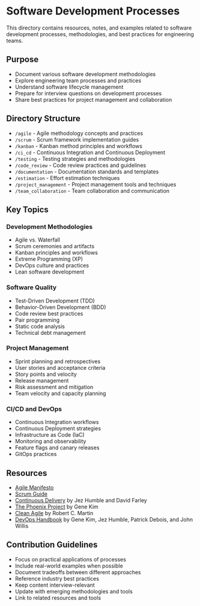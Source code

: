 # Software Development Processes

This directory contains resources, notes, and examples related to software development processes, methodologies, and best practices for engineering teams.

## Purpose

- Document various software development methodologies
- Explore engineering team processes and practices
- Understand software lifecycle management
- Prepare for interview questions on development processes
- Share best practices for project management and collaboration

## Directory Structure

- `/agile` - Agile methodology concepts and practices
- `/scrum` - Scrum framework implementation guides
- `/kanban` - Kanban method principles and workflows
- `/ci_cd` - Continuous Integration and Continuous Deployment
- `/testing` - Testing strategies and methodologies
- `/code_review` - Code review practices and guidelines
- `/documentation` - Documentation standards and templates
- `/estimation` - Effort estimation techniques
- `/project_management` - Project management tools and techniques
- `/team_collaboration` - Team collaboration and communication

## Key Topics

### Development Methodologies
- Agile vs. Waterfall
- Scrum ceremonies and artifacts
- Kanban principles and workflows
- Extreme Programming (XP)
- DevOps culture and practices
- Lean software development

### Software Quality
- Test-Driven Development (TDD)
- Behavior-Driven Development (BDD)
- Code review best practices
- Pair programming
- Static code analysis
- Technical debt management

### Project Management
- Sprint planning and retrospectives
- User stories and acceptance criteria
- Story points and velocity
- Release management
- Risk assessment and mitigation
- Team velocity and capacity planning

### CI/CD and DevOps
- Continuous Integration workflows
- Continuous Deployment strategies
- Infrastructure as Code (IaC)
- Monitoring and observability
- Feature flags and canary releases
- GitOps practices

## Resources

- [Agile Manifesto](https://agilemanifesto.org/)
- [Scrum Guide](https://scrumguides.org/)
- [Continuous Delivery](https://continuousdelivery.com/) by Jez Humble and David Farley
- [The Phoenix Project](https://itrevolution.com/book/the-phoenix-project/) by Gene Kim
- [Clean Agile](https://www.pearson.com/us/higher-education/program/Martin-Clean-Agile-Back-to-Basics/PGM2604771.html) by Robert C. Martin
- [DevOps Handbook](https://itrevolution.com/book/the-devops-handbook/) by Gene Kim, Jez Humble, Patrick Debois, and John Willis

## Contribution Guidelines

- Focus on practical applications of processes
- Include real-world examples when possible
- Document tradeoffs between different approaches
- Reference industry best practices
- Keep content interview-relevant
- Update with emerging methodologies and tools
- Link to related resources and tools
